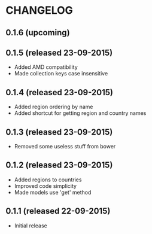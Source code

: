 # CHANGELOG

## 0.1.6 (upcoming)


## 0.1.5 (released 23-09-2015)

- Added AMD compatibility
- Made collection keys case insensitive

## 0.1.4 (released 23-09-2015)

- Added region ordering by name
- Added shortcut for getting region and country names

## 0.1.3 (released 23-09-2015)

- Removed some useless stuff from bower

## 0.1.2 (released 23-09-2015)

- Added regions to countries
- Improved code simplicity
- Made models use 'get' method

## 0.1.1 (released 22-09-2015)

- Initial release
